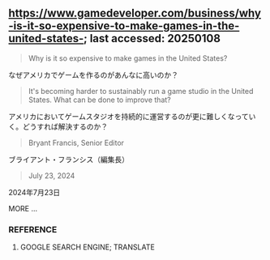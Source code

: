## https://www.gamedeveloper.com/business/why-is-it-so-expensive-to-make-games-in-the-united-states-; last accessed: 20250108

> Why is it so expensive to make games in the United States?

なぜアメリカでゲームを作るのがあんなに高いのか？

> It's becoming harder to sustainably run a game studio in the United States. What can be done to improve that?

アメリカにおいてゲームスタジオを持続的に運営するのが更に難しくなっていく。どうすれば解決するのか？

> Bryant Francis, Senior Editor

ブライアント・フランシス（編集長）

> July 23, 2024

2024年7月23日

MORE ...

### REFERENCE

1) GOOGLE SEARCH ENGINE; TRANSLATE